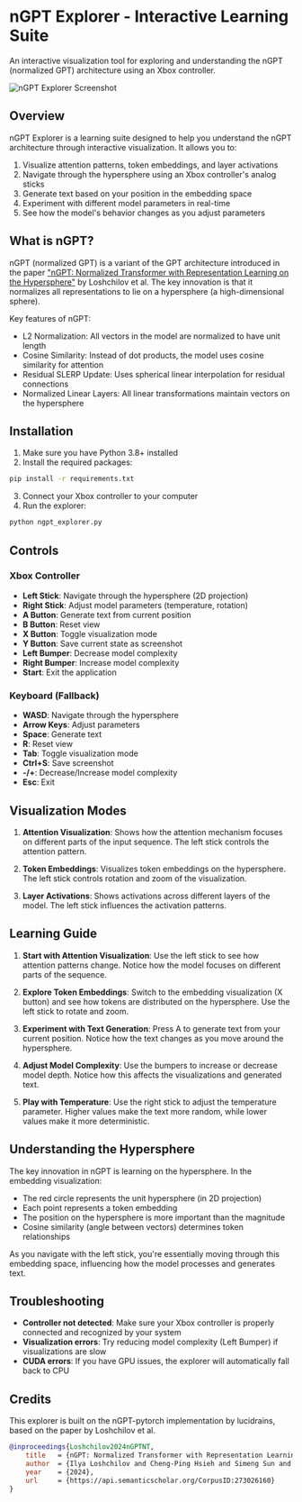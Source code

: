 # nGPT Explorer - Interactive Learning Suite

An interactive visualization tool for exploring and understanding the nGPT (normalized GPT) architecture using an Xbox controller.

![nGPT Explorer Screenshot](https://placeholder-for-screenshot.png)

## Overview

nGPT Explorer is a learning suite designed to help you understand the nGPT architecture through interactive visualization. It allows you to:

1. Visualize attention patterns, token embeddings, and layer activations
2. Navigate through the hypersphere using an Xbox controller's analog sticks
3. Generate text based on your position in the embedding space
4. Experiment with different model parameters in real-time
5. See how the model's behavior changes as you adjust parameters

## What is nGPT?

nGPT (normalized GPT) is a variant of the GPT architecture introduced in the paper ["nGPT: Normalized Transformer with Representation Learning on the Hypersphere"](https://arxiv.org/abs/2410.01131) by Loshchilov et al. The key innovation is that it normalizes all representations to lie on a hypersphere (a high-dimensional sphere).

Key features of nGPT:
- L2 Normalization: All vectors in the model are normalized to have unit length
- Cosine Similarity: Instead of dot products, the model uses cosine similarity for attention
- Residual SLERP Update: Uses spherical linear interpolation for residual connections
- Normalized Linear Layers: All linear transformations maintain vectors on the hypersphere

## Installation

1. Make sure you have Python 3.8+ installed
2. Install the required packages:

```bash
pip install -r requirements.txt
```

3. Connect your Xbox controller to your computer
4. Run the explorer:

```bash
python ngpt_explorer.py
```

## Controls

### Xbox Controller

- **Left Stick**: Navigate through the hypersphere (2D projection)
- **Right Stick**: Adjust model parameters (temperature, rotation)
- **A Button**: Generate text from current position
- **B Button**: Reset view
- **X Button**: Toggle visualization mode
- **Y Button**: Save current state as screenshot
- **Left Bumper**: Decrease model complexity
- **Right Bumper**: Increase model complexity
- **Start**: Exit the application

### Keyboard (Fallback)

- **WASD**: Navigate through the hypersphere
- **Arrow Keys**: Adjust parameters
- **Space**: Generate text
- **R**: Reset view
- **Tab**: Toggle visualization mode
- **Ctrl+S**: Save screenshot
- **-/+**: Decrease/Increase model complexity
- **Esc**: Exit

## Visualization Modes

1. **Attention Visualization**: Shows how the attention mechanism focuses on different parts of the input sequence. The left stick controls the attention pattern.

2. **Token Embeddings**: Visualizes token embeddings on the hypersphere. The left stick controls rotation and zoom of the visualization.

3. **Layer Activations**: Shows activations across different layers of the model. The left stick influences the activation patterns.

## Learning Guide

1. **Start with Attention Visualization**: Use the left stick to see how attention patterns change. Notice how the model focuses on different parts of the sequence.

2. **Explore Token Embeddings**: Switch to the embedding visualization (X button) and see how tokens are distributed on the hypersphere. Use the left stick to rotate and zoom.

3. **Experiment with Text Generation**: Press A to generate text from your current position. Notice how the text changes as you move around the hypersphere.

4. **Adjust Model Complexity**: Use the bumpers to increase or decrease model depth. Notice how this affects the visualizations and generated text.

5. **Play with Temperature**: Use the right stick to adjust the temperature parameter. Higher values make the text more random, while lower values make it more deterministic.

## Understanding the Hypersphere

The key innovation in nGPT is learning on the hypersphere. In the embedding visualization:

- The red circle represents the unit hypersphere (in 2D projection)
- Each point represents a token embedding
- The position on the hypersphere is more important than the magnitude
- Cosine similarity (angle between vectors) determines token relationships

As you navigate with the left stick, you're essentially moving through this embedding space, influencing how the model processes and generates text.

## Troubleshooting

- **Controller not detected**: Make sure your Xbox controller is properly connected and recognized by your system
- **Visualization errors**: Try reducing model complexity (Left Bumper) if visualizations are slow
- **CUDA errors**: If you have GPU issues, the explorer will automatically fall back to CPU

## Credits

This explorer is built on the nGPT-pytorch implementation by lucidrains, based on the paper by Loshchilov et al.

```bibtex
@inproceedings{Loshchilov2024nGPTNT,
    title   = {nGPT: Normalized Transformer with Representation Learning on the Hypersphere},
    author  = {Ilya Loshchilov and Cheng-Ping Hsieh and Simeng Sun and Boris Ginsburg},
    year    = {2024},
    url     = {https://api.semanticscholar.org/CorpusID:273026160}
}
``` 